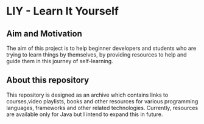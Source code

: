 # LIY - Learn It Yourself

## Aim and Motivation

The aim of this project is to help beginner developers and students who are trying to learn things by themselves, by providing resources to help and guide them in this journey of self-learning.

## About this repository

This repository is designed as an archive which contains links to courses,video playlists, books and other resources for various programming languages, frameworks and other related technologies. Currently, resources are available only for Java but I intend to expand this in future.
